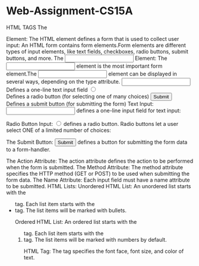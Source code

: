 # Web-Assignment-CS15A
HTML TAGS
The <form> Element:
The HTML <form> element defines a form that is used to collect user input: An HTML form contains form elements.Form elements are different types of input elements, like text fields, checkboxes, radio buttons, submit buttons, and more.
The <input> Element:
The <input> element is the most important form element.The <input> element can be displayed in several ways, depending on the type attribute.
<input type="text">
Defines a one-line text input field
<input type="radio">	
Defines a radio button (for selecting one of many choices)
<input type="submit">	
Defines a submit button (for submitting the form)
Text Input: 
<input type="text"> defines a one-line input field for text input:
 
 
Radio Button Input:
<input type="radio"> defines a radio button.
Radio buttons let a user select ONE of a limited number of choices:
 
 
The Submit Button:
<input type="submit"> defines a button for submitting the form data to a form-handler.
 
 
The Action Attribute:
The action attribute defines the action to be performed when the form is submitted.
The Method Attribute:
The method attribute specifies the HTTP method (GET or POST) to be used when submitting the form data.
The Name Attribute:
Each input field must have a name attribute to be submitted.
HTML Lists:
Unordered HTML List:
An unordered list starts with the <ul> tag. Each list item starts with the <li> tag.
The list items will be marked with bullets.
 
 
Ordered HTML List:
An ordered list starts with the <ol> tag. Each list item starts with the <li> tag.
The list items will be marked with numbers by default.
  
HTML <font> Tag:
The <font> tag specifies the font face, font size, and color of text.





